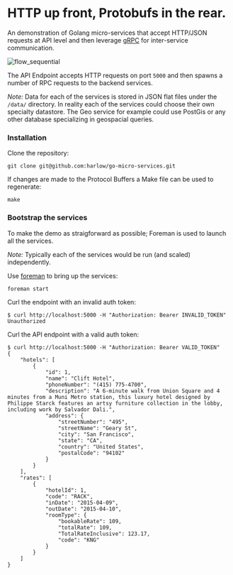 # HTTP up front, Protobufs in the rear.

An demonstration of Golang micro-services that accept HTTP/JSON requests at API level and then
leverage [gRPC][1] for inter-service communication.

![flow_sequential](https://cloud.githubusercontent.com/assets/739782/7106819/9cc00ec4-e103-11e4-8718-851b92b913cc.png)

The API Endpoint accepts HTTP requests on port `5000` and then spawns a number of RPC requests to the backend services.

_Note:_ Data for each of the services is stored in JSON flat files under the `/data/` directory. In reality each of the services could choose their own specialty datastore. The Geo service for example could use PostGis or any other database specializing in geospacial queries.

### Installation

Clone the repository:

    git clone git@github.com:harlow/go-micro-services.git

If changes are made to the Protocol Buffers a Make file can be used to regenerate:

    make

### Bootstrap the services

To make the demo as straigforward as possible; Foreman is used to launch all the services.

_Note:_ Typically each of the services would be run (and scaled) independently.

Use [foreman][2] to bring up the services:

    foreman start

Curl the endpoint with an invalid auth token:

    $ curl http://localhost:5000 -H "Authorization: Bearer INVALID_TOKEN"
    Unauthorized

Curl the API endpoint with a valid auth token:

    $ curl http://localhost:5000 -H "Authorization: Bearer VALID_TOKEN"
    {
        "hotels": [
            {
                "id": 1,
                "name": "Clift Hotel",
                "phoneNumber": "(415) 775-4700",
                "description": "A 6-minute walk from Union Square and 4 minutes from a Muni Metro station, this luxury hotel designed by Philippe Starck features an artsy furniture collection in the lobby, including work by Salvador Dali.",
                "address": {
                    "streetNumber": "495",
                    "streetName": "Geary St",
                    "city": "San Francisco",
                    "state": "CA",
                    "country": "United States",
                    "postalCode": "94102"
                }
            }
        ],
        "rates": [
            {
                "hotelId": 1,
                "code": "RACK",
                "inDate": "2015-04-09",
                "outDate": "2015-04-10",
                "roomType": {
                    "bookableRate": 109,
                    "totalRate": 109,
                    "TotalRateInclusive": 123.17,
                    "code": "KNG"
                }
            }
        ]
    }

[1]: http://www.grpc.io/
[2]: https://github.com/ddollar/foreman
